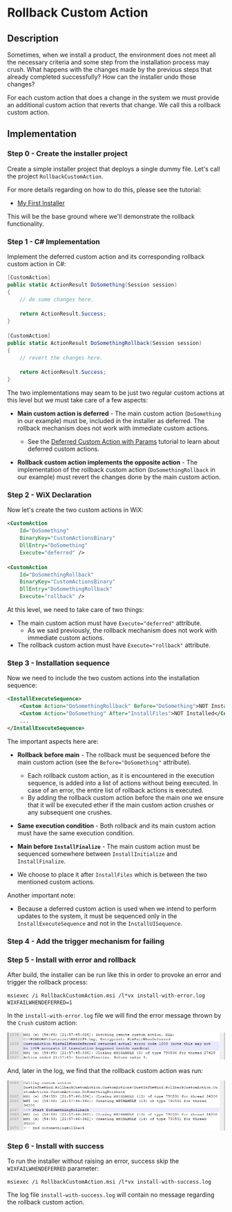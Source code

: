 # Rollback Custom Action

## Description

Sometimes, when we install a product, the environment does not meet all the necessary criteria and some step from the installation process may crush. What happens with the changes made by the previous steps that already completed successfully? How can the installer undo those changes?

For each custom action that does a change in the system we must provide an additional custom action that reverts that change. We call this a rollback custom action.

## Implementation

### Step 0 - Create the installer project

Create a simple installer project that deploys a single dummy file. Let's call the project `RollbackCustomAction`.

For more details regarding on how to do this, please see the tutorial:

- [My First Installer](https://github.com/WiX-Toolset-Pills-15mg/My-First-Installer)

This will be the base ground where we'll demonstrate the rollback functionality.

### Step 1 - C# Implementation

Implement the deferred custom action and its corresponding rollback custom action in C#:

```csharp
[CustomAction]
public static ActionResult DoSomething(Session session)
{
    // do some changes here.

    return ActionResult.Success;
}

[CustomAction]
public static ActionResult DoSomethingRollback(Session session)
{
    // revert the changes here.

    return ActionResult.Success;
}
```

The two implementations may seam to be just two regular custom actions at this level but we must take care of a few aspects:

- **Main custom action is deferred** -  The main custom action (`DoSomething` in our example) must be, included in the installer as deferred. The rollback mechanism does not work with immediate custom actions.
  - See the [Deferred Custom Action with Params](https://github.com/WiX-Toolset-Pills-15mg/Deferred-Custom-Action-with-Params) tutorial to learn about deferred custom actions.

- **Rollback custom action implements the opposite action** - The implementation of the rollback custom action (`DoSomethingRollback` in our example) must revert the changes done by the main custom action.

### Step 2 - WiX Declaration

Now let's create the two custom actions in WiX:

```xml
<CustomAction
    Id="DoSomething"
    BinaryKey="CustomActionsBinary"
    DllEntry="DoSomething"
    Execute="deferred" />

<CustomAction
    Id="DoSomethingRollback"
    BinaryKey="CustomActionsBinary"
    DllEntry="DoSomethingRollback"
    Execute="rollback" />
```

At this level, we need to take care of two things:

- The main custom action must have `Execute="deferred"` attribute.
  - As we said previously, the rollback mechanism does not work with immediate custom actions.
- The rollback custom action must have `Execute="rollback"` attribute.

### Step 3 - Installation sequence

Now we need to include the two custom actions into the installation sequence:

```xml
<InstallExecuteSequence>
    <Custom Action="DoSomethingRollback" Before="DoSomething">NOT Installed</Custom>
    <Custom Action="DoSomething" After="InstallFiles">NOT Installed</Custom>
    ...
</InstallExecuteSequence>
```

The important aspects here are:

- **Rollback before main** - The rollback must be sequenced before the main custom action (see the `Before="DoSomething"` attribute).
  - Each rollback custom action, as it is encountered in the execution sequence, is added into a list of actions without being executed. In case of an error, the entire list of rollback actions is executed.
  - By adding the rollback custom action before the main one we ensure that it will be executed ether if the main custom action crushes or any subsequent one crushes.
  
- **Same execution condition** -  Both rollback and its main custom action must have the same execution condition.

- **Main before `InstallFinalize`** - The main custom action must be sequenced somewhere between `InstallInitialize` and `InstallFinalize`.
- We choose to place it after `InstallFiles` which is between the two mentioned custom actions.

Another important note:

- Because a deferred custom action is used when we intend to perform updates to the system, it must be sequenced only in the `InstallExecuteSequence` and not in the `InstallUISequence`.

### Step 4 - Add the trigger mechanism for failing



### Step 5 - Install with error and rollback

After build, the installer can be run like this in order to provoke an error and trigger the rollback process:

```
msiexec /i RollbackCustomAction.msi /l*vx install-with-error.log WIXFAILWHENDEFERRED=1
```

In the `install-with-error.log` file we will find the error message thrown by the `Crush` custom action:

![Crush custom action log with error](log-crush-with-error.png)

And, later in the log, we find that the rollback custom action was run:

![Rollback custom action log](log-rollback.png)

### Step 6 - Install with success

To run the installer without raising an error, success skip the `WIXFAILWHENDEFERRED` parameter:

```
msiexec /i RollbackCustomAction.msi /l*vx install-with-success.log
```

The log file `install-with-success.log` will contain no message regarding the rollback custom action.

